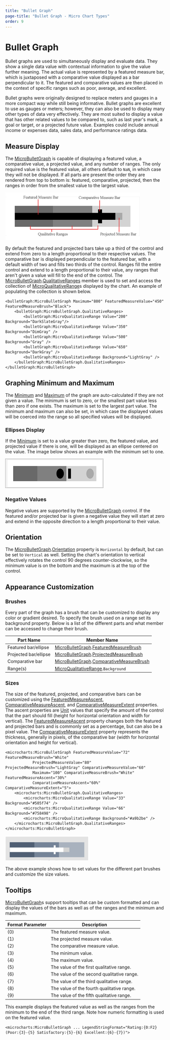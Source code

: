 ```yaml
---
title: "Bullet Graph"
page-title: "Bullet Graph - Micro Chart Types"
order: 9
---
```

# Bullet Graph

Bullet graphs are used to simultaneously display and evaluate data. They show a single data value with contextual information to give the value further meaning. The actual value is represented by a featured measure bar, which is juxtaposed with a comparative value displayed as a bar perpendicular to it. The featured and comparative values are then placed in the context of specific ranges such as poor, average, and excellent.

Bullet graphs were originally designed to replace meters and gauges in a more compact way while still being informative. Bullet graphs are excellent to use as gauges or meters; however, they can also be used to display many other types of data very effectively. They are most suited to display a value that has other related values to be compared to, such as last year's mark, a goal or target, or a projected future value. Examples could include annual income or expenses data, sales data, and performance ratings data.

## Measure Display

The [MicroBulletGraph](xref:@ActiproUIRoot.Controls.MicroCharts.MicroBulletGraph) is capable of displaying a featured value, a comparative value, a projected value, and any number of ranges. The only required value is the featured value, all others default to `NaN`, in which case they will not be displayed. If all parts are present the order they are rendered from top to bottom is: featured, comparative, projected, then the ranges in order from the smallest value to	the largest value.

![Screenshot](../images/bullet-diagram.png)

By default the featured and projected bars take up a third of the control and extend from zero to a length proportional to their respective values. The comparative bar is displayed perpendicular to the featured bar, with a default width of two and fills two thirds of the control. Ranges fill the entire control and extend to a length proportional to their value, any ranges that aren't given a value will fill to the end of the control. The [MicroBulletGraph](xref:@ActiproUIRoot.Controls.MicroCharts.MicroBulletGraph).[QualitativeRanges](xref:@ActiproUIRoot.Controls.MicroCharts.MicroBulletGraph.QualitativeRanges) member is used to set and access the collection of [MicroQualitativeRange](xref:@ActiproUIRoot.Controls.MicroCharts.MicroQualitativeRange)s displayed by the chart. An example of populating the collection is shown below.

```xaml
<bulletGraph:MicroBulletGraph Maximum="800" FeaturedMeasureValue="450" FeaturedMeasureBrush="Black">
	<bulletGraph:MicroBulletGraph.QualitativeRanges>
		<bulletGraph:MicroQualitativeRange Value="200" Background="DarkSlateGray"/>
		<bulletGraph:MicroQualitativeRange Value="350" Background="DimGray" />
		<bulletGraph:MicroQualitativeRange Value="500" Background="Gray" />
		<bulletGraph:MicroQualitativeRange Value="650" Background="DarkGray" />
		<bulletGraph:MicroQualitativeRange Background="LightGray" />
	</bulletGraph:MicroBulletGraph.QualitativeRanges>
</bulletGraph:MicroBulletGraph>

```

## Graphing Minimum and Maximum

The [Minimum](xref:@ActiproUIRoot.Controls.MicroCharts.MicroBulletGraph.Minimum) and [Maximum](xref:@ActiproUIRoot.Controls.MicroCharts.MicroBulletGraph.Maximum) of the graph are auto-calculated if they are not given a value. The minimum is set to zero, or the smallest part value less than zero if one exists. The maximum is set to the largest part value. The minimum and maximum can also be set, in which case the displayed values will be coerced into the range so all specified values will be displayed.

### Ellipses Display

If the [Minimum](xref:@ActiproUIRoot.Controls.MicroCharts.MicroBulletGraph.Minimum) is set to a value greater than zero, the featured value, and projected value if there is one, will be displayed as an ellipse centered on the value. The image below shows an example with the minimum set to one.

![Screenshot](../images/bullet-ellipse-display.png)

### Negative Values

Negative values are supported by the [MicroBulletGraph](xref:@ActiproUIRoot.Controls.MicroCharts.MicroBulletGraph) control. If the featured and/or projected bar is given a negative value they will start at zero and extend in the opposite direction to a length proportional to their value.

## Orientation

The [MicroBulletGraph](xref:@ActiproUIRoot.Controls.MicroCharts.MicroBulletGraph).[Orientation](xref:@ActiproUIRoot.Controls.MicroCharts.MicroBulletGraph.Orientation) property is `Horizontal` by default, but can be set to `Vertical` as well. Setting the chart's orientation to vertical effectively rotates the control 90 degrees counter-clockwise, so the minimum value is on the bottom and the maximum is at the top of the control.

## Appearance Customization

### Brushes

Every part of the graph has a brush that can be customized to display any color or gradient desired.  To specify the brush used on a range set its background property. Below is a list of the different parts and what member can be accessed to change their brush.

| Part Name | Member Name |
|-----|-----|
| Featured bar/ellipse | [MicroBulletGraph](xref:@ActiproUIRoot.Controls.MicroCharts.MicroBulletGraph).[FeaturedMeasureBrush](xref:@ActiproUIRoot.Controls.MicroCharts.MicroBulletGraph.FeaturedMeasureBrush) |
| Projected bar/ellipse | [MicroBulletGraph](xref:@ActiproUIRoot.Controls.MicroCharts.MicroBulletGraph).[ProjectedMeasureBrush](xref:@ActiproUIRoot.Controls.MicroCharts.MicroBulletGraph.ProjectedMeasureBrush) |
| Comparative bar | [MicroBulletGraph](xref:@ActiproUIRoot.Controls.MicroCharts.MicroBulletGraph).[ComparativeMeasureBrush](xref:@ActiproUIRoot.Controls.MicroCharts.MicroBulletGraph.ComparativeMeasureBrush) |
| Range(s) | [MicroQualitativeRange](xref:@ActiproUIRoot.Controls.MicroCharts.MicroQualitativeRange).`Background` |

### Sizes

The size of the featured, projected, and comparative bars can be customized using the [FeaturedMeasureAscent](xref:@ActiproUIRoot.Controls.MicroCharts.MicroBulletGraph.FeaturedMeasureAscent), [ComparativeMeasureAscent](xref:@ActiproUIRoot.Controls.MicroCharts.MicroBulletGraph.ComparativeMeasureAscent), and [ComparativeMeasureExtent](xref:@ActiproUIRoot.Controls.MicroCharts.MicroBulletGraph.ComparativeMeasureExtent) properties. The ascent properties are [Unit](xref:@ActiproUIRoot.Unit) values that specify the amount of the control that the part should fill (height for horizontal orientation and width for vertical). The [FeaturedMeasureAscent](xref:@ActiproUIRoot.Controls.MicroCharts.MicroBulletGraph.FeaturedMeasureAscent) property changes both the featured and projected bars and is commonly set as a percentage, but can also be a pixel value. The [ComparativeMeasureExtent](xref:@ActiproUIRoot.Controls.MicroCharts.MicroBulletGraph.ComparativeMeasureExtent) property represents the thickness, generally in pixels, of the comparative bar (width for horizontal orientation and height for vertical).

```xaml
<microcharts:MicroBulletGraph FeaturedMeasureValue="72" FeaturedMeasureBrush="White"
			ProjectedMeasureValue="80" ProjectedMeasureBrush="LightGray" ComparativeMeasureValue="60"
			Maximum="100" ComparativeMeasureBrush="White" FeaturedMeasureAscent="30%"
			ComparativeMeasureAscent="60%" ComparativeMeasureExtent="5">
	<microcharts:MicroBulletGraph.QualitativeRanges>
		<microcharts:MicroQualitativeRange Value="33" Background="#505f74" />
		<microcharts:MicroQualitativeRange Value="66" Background="#758498" />
		<microcharts:MicroQualitativeRange Background="#a9b2be" />
	</microcharts:MicroBulletGraph.QualitativeRanges>
</microcharts:MicroBulletGraph>
```

![Screenshot](../images/bullet-appearance-customization.png)

The above example shows how to set values for the different part brushes and customize the size values.

## Tooltips

[MicroBulletGraph](xref:@ActiproUIRoot.Controls.MicroCharts.MicroBulletGraph)s support tooltips that can be custom formatted and can display the values of the bars as well as of the ranges and the minimum and maximum.

| Format Parameter | Description |
|-----|-----|
| \{0} | The featured measure value. |
| \{1} | The projected measure value. |
| \{2} | The comparative measure value. |
| \{3} | The minimum value. |
| \{4} | The maximum value. |
| \{5} | The value of the first qualitative range. |
| \{6} | The value of the second qualitative range. |
| \{7} | The value of the third qualitative range. |
| \{8} | The value of the fourth qualitative range. |
| \{9} | The value of the fifth qualitative range. |

This example displays the featured value as well as the ranges from the minimum to the end of the third range. Note how numeric formatting is used on the featured value.

```xaml
<microcharts:MicroBulletGraph ... LegendStringFormat="Rating:{0:F2} (Poor:{3}-{5} Satisfactory:{5}-{6} Excellent:{6}-{7})">
```

